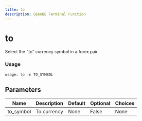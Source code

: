 ```yaml
---
title: to
description: OpenBB Terminal Function
---
```


# to

Select the "to" currency symbol in a forex pair

### Usage 
```python
usage: to -n TO_SYMBOL
```

## Parameters

| Name | Description | Default | Optional | Choices |
| ---- | ----------- | ------- | -------- | ------- |
| to_symbol | To currency | None | False | None |


